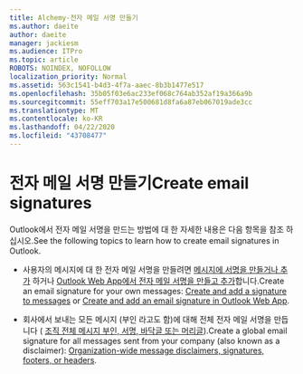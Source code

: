 ```yaml
---
title: Alchemy-전자 메일 서명 만들기
ms.author: daeite
author: daeite
manager: jackiesm
ms.audience: ITPro
ms.topic: article
ROBOTS: NOINDEX, NOFOLLOW
localization_priority: Normal
ms.assetid: 563c1541-b4d3-4f7a-aaec-8b3b1477e517
ms.openlocfilehash: 35b05f03e6ac233ef068c764ab352af19a366a9b
ms.sourcegitcommit: 55eff703a17e500681d8fa6a87eb067019ade3cc
ms.translationtype: MT
ms.contentlocale: ko-KR
ms.lasthandoff: 04/22/2020
ms.locfileid: "43708477"
---
```

# <a name="create-email-signatures"></a><span data-ttu-id="5875a-102">전자 메일 서명 만들기</span><span class="sxs-lookup"><span data-stu-id="5875a-102">Create email signatures</span></span>

<span data-ttu-id="5875a-103">Outlook에서 전자 메일 서명을 만드는 방법에 대 한 자세한 내용은 다음 항목을 참조 하십시오.</span><span class="sxs-lookup"><span data-stu-id="5875a-103">See the following topics to learn how to create email signatures in Outlook.</span></span>
  
- <span data-ttu-id="5875a-104">사용자의 메시지에 대 한 전자 메일 서명을 만들려면 [메시지에 서명을 만들거나 추가](https://support.office.com/article/8ee5d4f4-68fd-464a-a1c1-0e1c80bb27f2.aspx) 하거나 [Outlook Web App에서 전자 메일 서명을 만들고 추가](https://support.office.com/article/0f230564-11b9-4239-83de-f10cbe4dfdfc.aspx)합니다.</span><span class="sxs-lookup"><span data-stu-id="5875a-104">Create an email signature for your own messages: [Create and add a signature to messages](https://support.office.com/article/8ee5d4f4-68fd-464a-a1c1-0e1c80bb27f2.aspx) or [Create and add an email signature in Outlook Web App](https://support.office.com/article/0f230564-11b9-4239-83de-f10cbe4dfdfc.aspx).</span></span>
    
- <span data-ttu-id="5875a-105">회사에서 보내는 모든 메시지 (부인 라고도 함)에 대해 전체 전자 메일 서명을 만듭니다 ( [조직 전체 메시지 부인, 서명, 바닥글 또는 머리글](https://go.microsoft.com/fwlink/p/?linkid=391096)).</span><span class="sxs-lookup"><span data-stu-id="5875a-105">Create a global email signature for all messages sent from your company (also known as a disclaimer): [Organization-wide message disclaimers, signatures, footers, or headers](https://go.microsoft.com/fwlink/p/?linkid=391096).</span></span>
    

